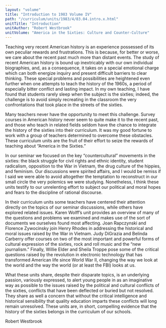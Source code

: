 ```yaml
---
layout: "volume"
title: "Introduction to 1983 Volume IV"
path: "/curriculum/units/1983/4/83.04.intro.x.html"
unitTitle: "Introduction"
unitAuthor: "Robert Westbrook"
unitVolume: "America in the Sixties: Culture and Counter-Culture"
---
```

<body>
<p>
Teaching very recent American history is an experience possessed of its own peculiar rewards and frustrations. This is because, for better or worse, we care about the recent past much more than distant events. The study of recent American history is bound up inextricably with our own individual biographies, and, as a consequence, it takes on a special emotional charge which can both energize inquiry and present difficult barriers to clear thinking. These special problems and possibilities are heightened even further when one attempts to teach the history of the 1960s, a period of especially bitter conflict and lasting impact. In my own teaching, I have found that students rarely sleep when the subject is the sixties; indeed, the challenge is to avoid simply recreating in the classroom the very confrontations that took place in the streets of the sixties.
</p>
<p>
Many teachers never have the opportunity to meet this challenge. Survey courses in American history never seem to quite make it to the recent past, and those who teach in related fields seldom have the chance to integrate the history of the sixties into their curriculum. It was my good fortune to work with a group of teachers determined to overcome these obstacles. These curriculum units are the fruit of their effort to seize the rewards of teaching about “America in the Sixties.”
</p>
<p>
In our seminar we focused on the key “countercultural” movements in the sixties: the black struggle for civil rights and ethnic identity, student radicalism, opposition to the War in Vietnam, the drug culture of the hippies, and feminism. Our discussions were spirited affairs, and I would be remiss if I said we were able to avoid altogether the temptation to reconstruct in our small circle the very polemics we were studying. Nonetheless, I think these units testify to our unrelenting effort to subject our political and moral hopes and fears to the discipline of rational discourse.
</p>
<p>
In their curriculum units some teachers have centered their attention directly on the topics of our seminar discussions, while others have explored related issues. Karen Wolff’s unit provides an overview of many of the questions and problems we examined and makes use of the sort of documents we ourselves found most affecting. Joan Rapczynski and Florence Zywocinsky join Henry Rhodes in addressing the historical and moral issues raised by the War in Vietnam. Judy DiGrazia and Belinda Carberry offer courses on two of the most important and powerful forms of cultural expression of the sixties, rock and roll music and the “new journalism.” Finally, Willie Elder and Sheila Troppe pose some of the critical questions raised by the revolution in electronic technology that has transformed American life since World War II, changing the way we look at the world and the way the world (or at least the FBI) looks at us.
</p>
<p>
What these units share, despite their disparate topics, is an underlying passion, variously expressed, to alert young people in as an imaginative way as possible to the issues raised by the political and cultural conflicts of the sixties, conflicts that have been deflected or buried but not resolved. They share as well a concern that without the critical intelligence and historical sensibility that quality education imparts these conflicts will long remain unresolved. These units are, in short, compelling evidence that the history of the sixties belongs in the curriculum of our schools.
</p>
<p>
Robert Westbrook
</p>
</body>